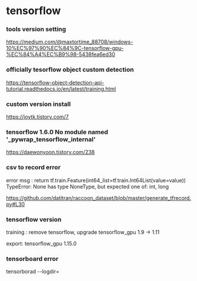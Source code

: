 # tensorflow

### tools version setting
https://medium.com/@maxtortime_88708/windows-10%EC%97%90%EC%84%9C-tensorflow-gpu-%EC%84%A4%EC%B9%98-5438fea6ed30

### officially tesorflow object custom detection
https://tensorflow-object-detection-api-tutorial.readthedocs.io/en/latest/training.html

### custom version install
https://joytk.tistory.com/7

### tensorflow 1.6.0 No module named '_pywrap_tensorflow_internal'
https://daewonyoon.tistory.com/238

### csv to record error
error msg : return tf.train.Feature(int64_list=tf.train.Int64List(value=value)) TypeError: None has type NoneType, but expected one of: int, long

https://github.com/datitran/raccoon_dataset/blob/master/generate_tfrecord.py#L30

### tensorflow version
training : remove tensorflow, upgrade tensorflow_gpu 1.9 -> 1.11

export: tensorflow_gpu 1.15.0 

### tensorboard error
tensorborad --logdir=<Absolute path>
